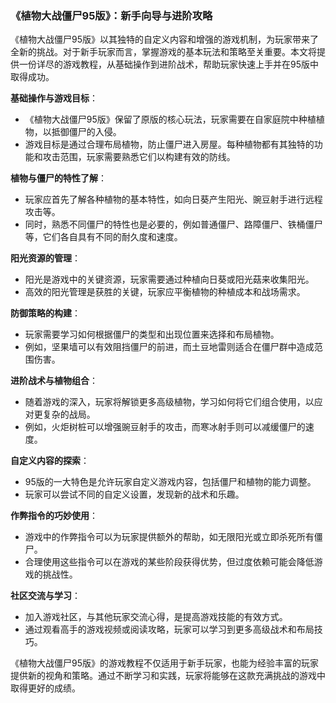 ### 《植物大战僵尸95版》：新手向导与进阶攻略

《植物大战僵尸95版》以其独特的自定义内容和增强的游戏机制，为玩家带来了全新的挑战。对于新手玩家而言，掌握游戏的基本玩法和策略至关重要。本文将提供一份详尽的游戏教程，从基础操作到进阶战术，帮助玩家快速上手并在95版中取得成功。

**基础操作与游戏目标**：
- 《植物大战僵尸95版》保留了原版的核心玩法，玩家需要在自家庭院中种植植物，以抵御僵尸的入侵。
- 游戏目标是通过合理布局植物，防止僵尸进入房屋。每种植物都有其独特的功能和攻击范围，玩家需要熟悉它们以构建有效的防线。

**植物与僵尸的特性了解**：
- 玩家应首先了解各种植物的基本特性，如向日葵产生阳光、豌豆射手进行远程攻击等。
- 同时，熟悉不同僵尸的特性也是必要的，例如普通僵尸、路障僵尸、铁桶僵尸等，它们各自具有不同的耐久度和速度。

**阳光资源的管理**：
- 阳光是游戏中的关键资源，玩家需要通过种植向日葵或阳光菇来收集阳光。
- 高效的阳光管理是获胜的关键，玩家应平衡植物的种植成本和战场需求。

**防御策略的构建**：
- 玩家需要学习如何根据僵尸的类型和出现位置来选择和布局植物。
- 例如，坚果墙可以有效阻挡僵尸的前进，而土豆地雷则适合在僵尸群中造成范围伤害。

**进阶战术与植物组合**：
- 随着游戏的深入，玩家将解锁更多高级植物，学习如何将它们组合使用，以应对更复杂的战局。
- 例如，火炬树桩可以增强豌豆射手的攻击，而寒冰射手则可以减缓僵尸的速度。

**自定义内容的探索**：
- 95版的一大特色是允许玩家自定义游戏内容，包括僵尸和植物的能力调整。
- 玩家可以尝试不同的自定义设置，发现新的战术和乐趣。

**作弊指令的巧妙使用**：
- 游戏中的作弊指令可以为玩家提供额外的帮助，如无限阳光或立即杀死所有僵尸。
- 合理使用这些指令可以在游戏的某些阶段获得优势，但过度依赖可能会降低游戏的挑战性。

**社区交流与学习**：
- 加入游戏社区，与其他玩家交流心得，是提高游戏技能的有效方式。
- 通过观看高手的游戏视频或阅读攻略，玩家可以学习到更多高级战术和布局技巧。

《植物大战僵尸95版》的游戏教程不仅适用于新手玩家，也能为经验丰富的玩家提供新的视角和策略。通过不断学习和实践，玩家将能够在这款充满挑战的游戏中取得更好的成绩。
